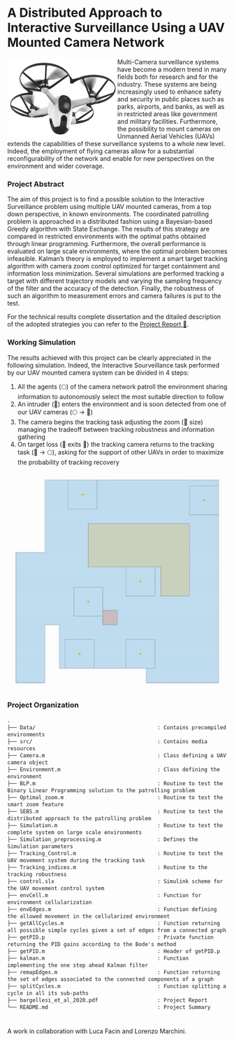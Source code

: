 # A Distributed Approach to Interactive Surveillance Using a UAV Mounted Camera Network
<img align="left" height="180" src="src/home-security-drone.jpg">
Multi-Camera surveillance systems have become a modern trend in many fields both for research and for the industry. These systems are being increasingly used to enhance safety and security in public places such as parks, airports, and banks, as well as in restricted areas like government and military facilities. Furthermore, the possibility to mount cameras on Unmanned Aerial Vehicles (UAVs) extends the capabilities of these surveillance systems to a whole new level. Indeed, the employment of flying cameras allow for a substantial reconfigurability of the network and enable for new perspectives on the environment and wider coverage.

### Project Abstract
The aim of this project is to find a possible solution to the Interactive Surveillance problem using multiple UAV mounted cameras, from a top down perspective, in known environments. The coordinated patrolling problem is approached in a distributed fashion using a Bayesian-based Greedy algorithm with State Exchange. The results of this strategy are compared in restricted environments with the optimal paths obtained through linear programming. Furthermore, the overall performance is evaluated on large scale environments, where the optimal problem becomes infeasible. Kalman’s theory is employed to implement a smart target tracking algorithm with camera zoom control optimized for target containment and information loss minimization. Several simulations are performed tracking a target with different trajectory models and varying the sampling frequency of the filter and the accuracy of the detection. Finally, the robustness of such an algorithm to measurement errors and camera failures is put to the test.

For the technical results complete dissertation and the ditailed description of the adopted strategies you can refer to the [Project Report :memo:](bargellesi_et_al_2020.pdf).

### Working Simulation
The results achieved with this project can be clearly appreciated in the following simulation. Indeed, the Interactive Sourveillance task performed by our UAV mounted camera system can be divided in 4 steps:
1. All the agents (:full_moon:) of the camera network patroll the environment sharing information to autonomously select the most suitable direction to follow
2. An intruder (:red_circle:) enters the environment and is soon detected from one of our UAV cameras (:full_moon: -> :large_blue_circle:)
3. The camera begins the tracking task adjusting the zoom (:black_square_button: size) managing the tradeoff between tracking robustness and information gathering
4. On target loss (:red_circle: exits :black_square_button:) the tracking camera returns to the tracking task (:large_blue_circle: -> :full_moon:), asking for the support of other UAVs in order to maximize the probability of tracking recovery

<p align="center">
  <img src="src/tracking.gif" width=500>
</p>

### Project Organization
```
.
├── Data/                                       : Contains precompiled environments
├── src/                                        : Contains media resources
├── Camera.m                                    : Class defining a UAV camera object
├── Environment.m                               : Class defining the environment
├── BLP.m                                       : Routine to test the Binary Linear Programming solution to the patrolling problem
├── Optimal_zoom.m                              : Routine to test the smart zoom feature
├── SEBS.m                                      : Routine to test the distributed approach to the patrolling problem
├── Simulation.m                                : Routine to test the complete system on large scale environments
├── Simulation_preprocessing.m                  : Defines the Simulation parameters
├── Tracking_Control.m                          : Routine to test the UAV movement system during the tracking task
├── Tracking_indices.m                          : Routine to the tracking robustness
├── control.slx                                 : Simulink scheme for the UAV movement control system
├── envCell.m                                   : Function for environment cellularization
├── envEdges.m                                  : Function defining the allowed movement in the cellularized environment
├── getAllCycles.m                              : Function returning all possible simple cycles given a set of edges from a connected graph
├── getPID.p                                    : Private function returning the PID gains according to the Bode's method
├── getPID.m                                    : Header of getPID.p
├── kalman.m                                    : Function implementing the one step ahead Kalman filter
├── remapEdges.m                                : Function returning the set of edges associated to the connected components of a graph
├── splitCycles.m                               : Function splitting a cycle in all its sub-paths
├── bargellesi_et_al_2020.pdf                   : Project Report
└── README.md                                   : Project Summary 
```

#
A work in collaboration with Luca Facin and Lorenzo Marchini.
